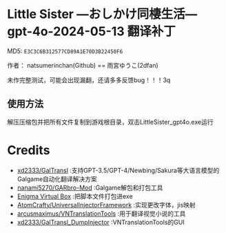 # Little Sister ―おしかけ同棲生活― gpt-4o-2024-05-13 翻译补丁

MD5: `E3C3C6B312577CD89A1E70D3B22450F6`

作者： natsumerinchan(Github) == 雨宮ゆうこ(2dfan)

未作完整测试，可能会出现漏翻，还请多多反馈bug！！！3q

## 使用方法
解压压缩包并把所有文件复制到游戏根目录，双击LittleSister_gpt4o.exe运行


# Credits

- [xd2333/GalTransl](https://github.com/xd2333/GalTransl.git) :支持GPT-3.5/GPT-4/Newbing/Sakura等大语言模型的Galgame自动化翻译解决方案
- [nanami5270/GARbro-Mod](https://github.com/nanami5270/GARbro-Mod.git) :Galgame解包和打包工具
- [Enigma Virtual Box](https://enigmaprotector.com/assets/files/enigmavb.exe) :把脚本文件打包进exe
- [AtomCrafty/UniversalInjectorFramework](https://github.com/AtomCrafty/UniversalInjectorFramework.git) :实现更改字体，jis映射
- [arcusmaximus/VNTranslationTools](https://github.com/arcusmaximus/VNTranslationTools.git) :用于翻译视觉小说的工具
- [xd2333/GalTransl_DumpInjector](https://github.com/xd2333/GalTransl_DumpInjector.git) :VNTranslationTools的GUI
